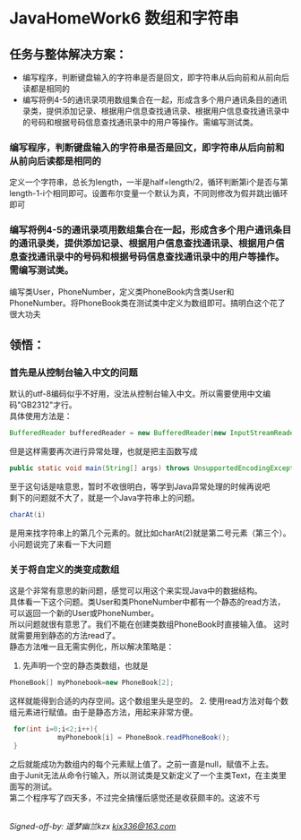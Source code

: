 ﻿ JavaHomeWork6
数组和字符串
===============
任务与整体解决方案：
------
* 编写程序，判断键盘输入的字符串是否是回文，即字符串从后向前和从前向后读都是相同的
* 编写将例4-5的通讯录项用数组集合在一起，形成含多个用户通讯条目的通讯录类，提供添加记录、根据用户信息查找通讯录、根据用户信息查找通讯录中的号码和根据号码信息查找通讯录中的用户等操作。需编写测试类。
### 编写程序，判断键盘输入的字符串是否是回文，即字符串从后向前和从前向后读都是相同的

定义一个字符串，总长为length，一半是half=length/2，循环判断第i个是否与第length-1-i个相同即可。设置布尔变量一个默认为真，不同则修改为假并跳出循环即可

### 编写将例4-5的通讯录项用数组集合在一起，形成含多个用户通讯条目的通讯录类，提供添加记录、根据用户信息查找通讯录、根据用户信息查找通讯录中的号码和根据号码信息查找通讯录中的用户等操作。需编写测试类。

编写类User，PhoneNumber，定义类PhoneBook内含类User和PhoneNumber。将PhoneBook类在测试类中定义为数组即可。搞明白这个花了很大功夫

领悟：
------
### 首先是从控制台输入中文的问题
默认的utf-8编码似乎不好用，没法从控制台输入中文。所以需要使用中文编码"GB2312"才行。<br>
具体使用方法是：
```Java
BufferedReader bufferedReader = new BufferedReader(new InputStreamReader(System.in,"GB2312"));
```
但是这样需要再次进行异常处理，也就是把主函数写成
```Java
public static void main(String[] args) throws UnsupportedEncodingException {
```
至于这句话是啥意思，暂时不收很明白，等学到Java异常处理的时候再说吧<br>
剩下的问题就不大了，就是一个Java字符串上的问题。
```java
charAt(i)
```
是用来找字符串上的第几个元素的。就比如charAt(2)就是第二号元素（第三个）。<br>
小问题说完了来看一下大问题
### 关于将自定义的类变成数组
这是个非常有意思的新问题，感觉可以用这个来实现Java中的数据结构。<br>
具体看一下这个问题。类User和类PhoneNumber中都有一个静态的read方法，可以返回一个新的User或PhoneNumber。<br>
所以问题就很有意思了。我们不能在创建类数组PhoneBook时直接输入值。
这时就需要用到静态的方法read了。<br>静态方法唯一且无需实例化，所以解决策略是：<br>
1. 先声明一个空的静态类数组，也就是
```java
PhoneBook[] myPhonebook=new PhoneBook[2];
```
这样就能得到合适的内存空间。这个数组里头是空的。
2. 使用read方法对每个数组元素进行赋值。由于是静态方法，用起来非常方便。
```Java
 for(int i=0;i<2;i++){
            myPhonebook[i] = PhoneBook.readPhoneBook();
 }
```
之后就能成功为数组内的每个元素赋上值了。之前一直是null，赋值不上去。<br>
由于Junit无法从命令行输入，所以测试类是又新定义了一个主类Text，在主类里面写的测试。<br>
第二个程序写了四天多，不过完全搞懂后感觉还是收获颇丰的。这波不亏

<br>*Signed-off-by: 遥梦幽兰kzx <kjx336@163.com>*
